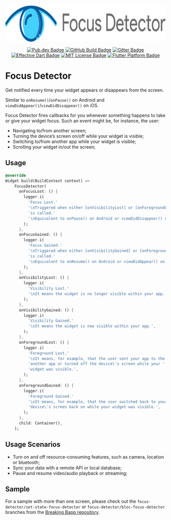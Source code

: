 <p align="center">
	<img src="https://raw.githubusercontent.com/EdsonBueno/focus_detector/master/assets/logo.png" height="113" alt="Focus Detector Logo" />
</p>
<p align="center">
	<a href="https://pub.dev/packages/focus_detector"><img src="https://img.shields.io/pub/v/focus_detector.svg" alt="Pub.dev Badge"></a>
	<a href="https://github.com/EdsonBueno/focus_detector/actions"><img src="https://github.com/EdsonBueno/focus_detector/workflows/build/badge.svg" alt="GitHub Build Badge"></a>
	<a href="https://gitter.im/focus_detector/community"><img src="https://badges.gitter.im/focus_detector/community.svg" alt="Gitter Badge"></a>
	<a href="https://github.com/tenhobi/effective_dart"><img src="https://img.shields.io/badge/style-effective_dart-40c4ff.svg" alt="Effective Dart Badge"></a>
	<a href="https://opensource.org/licenses/MIT"><img src="https://img.shields.io/badge/license-MIT-purple.svg" alt="MIT License Badge"></a>
	<a href="https://github.com/EdsonBueno/focus_detector"><img src="https://img.shields.io/badge/platform-flutter-ff69b4.svg" alt="Flutter Platform Badge"></a>
</p>

# Focus Detector

Get notified every time your widget appears or disappears from the screen.

Similar to `onResume()`/`onPause()` on Android and `viewDidAppear()`/`viewDidDisappear()` on iOS.

Focus Detector fires callbacks for you whenever something happens to take or give your widget focus. Such an event might be, for instance, the user:
- Navigating to/from another screen;
- Turning the device’s screen on/off while your widget is visible;
- Switching to/from another app while your widget is visible;
- Scrolling your widget in/out the screen;

## Usage

```dart
@override
Widget build(BuildContext context) =>
    FocusDetector(
      onFocusLost: () {
        logger.i(
          'Focus Lost.'
          '\nTriggered when either [onVisibilityLost] or [onForegroundLost] '
          'is called.'
          '\nEquivalent to onPause() on Android or viewDidDisappear() on iOS.',
        );
      },
      onFocusGained: () {
        logger.i(
          'Focus Gained.'
          '\nTriggered when either [onVisibilityGained] or [onForegroundGained] '
          'is called.'
          '\nEquivalent to onResume() on Android or viewDidAppear() on iOS.',
        );
      },
      onVisibilityLost: () {
        logger.i(
          'Visibility Lost.'
          '\nIt means the widget is no longer visible within your app.',
        );
      },
      onVisibilityGained: () {
        logger.i(
          'Visibility Gained.'
          '\nIt means the widget is now visible within your app.',
        );
      },
      onForegroundLost: () {
        logger.i(
          'Foreground Lost.'
          '\nIt means, for example, that the user sent your app to the background by opening '
          'another app or turned off the device\'s screen while your '
          'widget was visible.',
        );
      },
      onForegroundGained: () {
        logger.i(
          'Foreground Gained.'
          '\nIt means, for example, that the user switched back to your app or turned the '
          'device\'s screen back on while your widget was visible.',
        );
      },
      child: Container(),
    );
```


## Usage Scenarios
- Turn on and off resource-consuming features, such as camera, location or bluetooth;
- Sync your data with a remote API or local database;
- Pause and resume video/audio playback or streaming;

## Sample
For a sample with more than one screen, please check out the `focus-detector/set-state-focus-detector` or `focus-detector/bloc-focus-detector` branches from the [Breaking Bapp repository](https://github.com/EdsonBueno/breaking_bapp).
